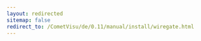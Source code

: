```yaml
---
layout: redirected
sitemap: false
redirect_to: /CometVisu/de/0.11/manual/install/wiregate.html
---
```


